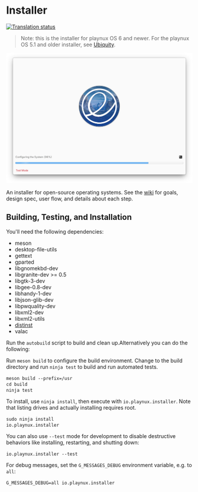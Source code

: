 # Installer
[![Translation status](https://l10n.playnux.io/widgets/installer/-/svg-badge.svg)](https://l10n.playnux.io/projects/installer/?utm_source=widget)

> Note: this is the installer for playnux OS 6 and newer. For the playnux OS 5.1 and older installer, see [Ubiquity](https://wiki.ubuntu.com/Ubiquity).

![Screenshot](data/screenshot-progress.png?raw=true)

An installer for open-source operating systems. See the [wiki](https://github.com/playnux/installer/wiki) for goals, design spec, user flow, and details about each step.

## Building, Testing, and Installation

You'll need the following dependencies:

 - meson
 - desktop-file-utils
 - gettext
 - gparted
 - libgnomekbd-dev
 - libgranite-dev >= 0.5
 - libgtk-3-dev
 - libgee-0.8-dev
 - libhandy-1-dev
 - libjson-glib-dev
 - libpwquality-dev
 - libxml2-dev
 - libxml2-utils
 - [distinst](https://github.com/pop-os/distinst/)
 - valac

Run the `autobuild` script to build and clean up.Alternatively you can do the following:

Run `meson build` to configure the build environment. Change to the build directory and run `ninja test` to build and run automated tests.

    meson build --prefix=/usr
    cd build
    ninja test

To install, use `ninja install`, then execute with `io.playnux.installer`. Note that listing drives and actually installing requires root.

    sudo ninja install
    io.playnux.installer

You can also use `--test` mode for development to disable destructive behaviors like installing, restarting, and shutting down:

    io.playnux.installer --test

For debug messages, set the `G_MESSAGES_DEBUG` environment variable, e.g. to `all`:

    G_MESSAGES_DEBUG=all io.playnux.installer

